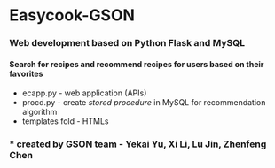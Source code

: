 # Easycook-GSON
### Web development based on Python Flask and MySQL
#### Search for recipes and recommend recipes for users based on their favorites
* ecapp.py - web application (APIs)
* procd.py - create _stored procedure_ in MySQL for recommendation algorithm
* templates fold - HTMLs
  
### \* __created by GSON team - Yekai Yu, Xi Li, Lu Jin, Zhenfeng Chen__
